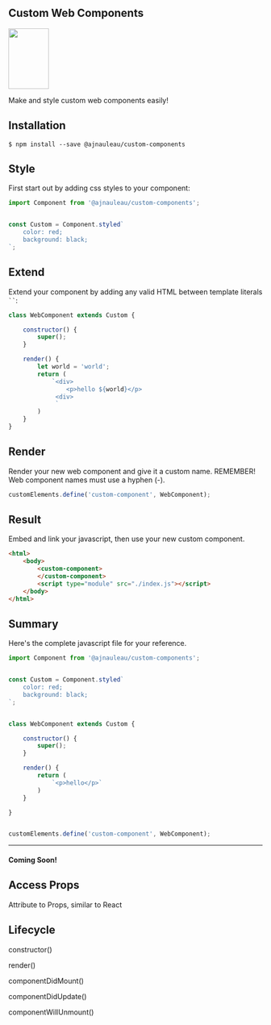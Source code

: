 
## Custom Web Components

<a href="http://github.com/ajnauleau/custom-components">
    <img align="center" style="width:80px;height:120px" src="assets/logo.png">
</a>

Make and style custom web components easily!


## Installation

```node
$ npm install --save @ajnauleau/custom-components
```

## Style

First start out by adding css styles to your component:

```javascript
import Component from '@ajnauleau/custom-components';


const Custom = Component.styled`
    color: red;
    background: black;
`;
```

## Extend

Extend your component by adding any valid HTML between template literals ` `` `:

```javascript
class WebComponent extends Custom {

    constructor() {
        super();
    }

    render() {
        let world = 'world';
        return (
            `<div>
                <p>hello ${world}</p>
             <div>
             `
        )
    }
}
```

## Render

Render your new web component and give it a custom name. REMEMBER! Web component names must use a hyphen (-).

```javascript
customElements.define('custom-component', WebComponent);
```


## Result

Embed and link your javascript, then use your new custom component.

```html
<html>
    <body>
        <custom-component>
        </custom-component>
        <script type="module" src="./index.js"></script>
    </body>
</html>
```


## Summary

Here's the complete javascript file for your reference.

```javascript
import Component from '@ajnauleau/custom-components';


const Custom = Component.styled`
    color: red;
    background: black;
`;


class WebComponent extends Custom {

    constructor() {
        super();
    }

    render() {
        return (
            `<p>hello</p>`
        )
    }

}


customElements.define('custom-component', WebComponent);
```

__________________________________________________________

<h4>Coming Soon!</h4>

## Access Props

Attribute to Props, similar to React


## Lifecycle

constructor()

render()

componentDidMount()

componentDidUpdate()

componentWillUnmount()

